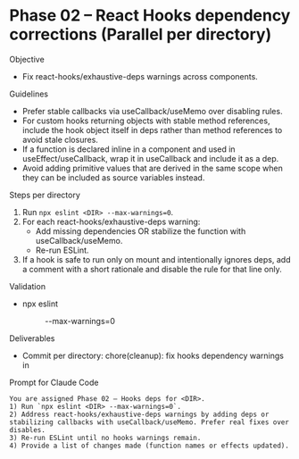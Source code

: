 # Phase 02 – React Hooks dependency corrections (Parallel per directory)

Objective
- Fix react-hooks/exhaustive-deps warnings across components.

Guidelines
- Prefer stable callbacks via useCallback/useMemo over disabling rules.
- For custom hooks returning objects with stable method references, include the hook object itself in deps rather than method references to avoid stale closures.
- If a function is declared inline in a component and used in useEffect/useCallback, wrap it in useCallback and include it as a dep.
- Avoid adding primitive values that are derived in the same scope when they can be included as source variables instead.

Steps per directory
1) Run `npx eslint <DIR> --max-warnings=0`.
2) For each react-hooks/exhaustive-deps warning:
   - Add missing dependencies OR stabilize the function with useCallback/useMemo.
   - Re-run ESLint.
3) If a hook is safe to run only on mount and intentionally ignores deps, add a comment with a short rationale and disable the rule for that line only.

Validation
- npx eslint <DIR> --max-warnings=0

Deliverables
- Commit per directory: chore(cleanup): fix hooks dependency warnings in <dir>

Prompt for Claude Code
```
You are assigned Phase 02 – Hooks deps for <DIR>.
1) Run `npx eslint <DIR> --max-warnings=0`.
2) Address react-hooks/exhaustive-deps warnings by adding deps or stabilizing callbacks with useCallback/useMemo. Prefer real fixes over disables.
3) Re-run ESLint until no hooks warnings remain.
4) Provide a list of changes made (function names or effects updated).
```
